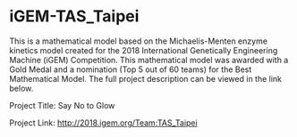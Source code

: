 # iGEM-TAS_Taipei
This is a mathematical model based on the Michaelis-Menten enzyme kinetics model created for the 2018 International Genetically Engineering Machine (iGEM) Competition. This mathematical model was awarded with a Gold Medal and a nomination (Top 5 out of 60 teams) for the Best Mathematical Model. The full project description can be viewed in the link below. 

Project Title: Say No to Glow

Project Link: http://2018.igem.org/Team:TAS_Taipei
